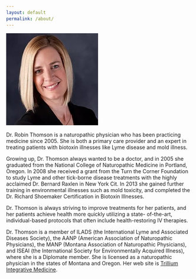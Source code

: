 ```yaml
---
layout: default
permalink: /about/
---
```


![Dr. Robin](/assets/images/robin.jpg) 

Dr. Robin Thomson is a naturopathic physician who has been practicing medicine since 2005. She is both a primary care provider and an expert in treating patients with biotoxin illnesses like Lyme disease and mold illness.

Growing up, Dr. Thomson always wanted to be a doctor, and in 2005 she graduated from the National College of Naturopathic Medicine in Portland, Oregon.  In 2008 she received a grant from the Turn the Corner Foundation to study Lyme and other tick-borne disease treatments with the highly acclaimed Dr. Bernard Raxlen in New York Cit.  In 2013 she gained further training in environmental illnesses such as mold toxicity, and completed the Dr. Richard Shoemaker Certification in Biotoxin Illnesses.

Dr. Thomson is always striving to improve treatments for her patients, and her patients achieve health more quickly utilizing a state- of-the-art, individual-based protocols that often include health-restoring IV therapies.

Dr. Thomson is a member of ILADS (the International Lyme and Associated Diseases Society), the AANP (American Association of Naturopathic Physicians), the MANP (Montana Association of Naturopathic Physicians), and ISEAI (the International Society for Environmentally Acquired Illness), where she is a Diplomate member.  She is licensed as a naturopathic physician in the states of Montana and Oregon. Her web site is [Trillium Integrative Medicine](https://www.trilliumclinic.net/).